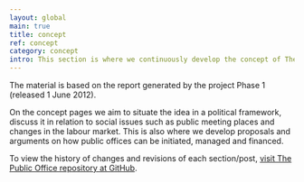 ```yaml
---
layout: global
main: true
title: concept
ref: concept
category: concept
intro: This section is where we continuously develop the concept of The Public Office
---
```


The material is based on the report generated by the project Phase 1 (released 1 June 2012).   

On the concept pages we aim to situate the idea in a political framework, discuss it in relation to social issues such as public meeting places and changes in the labour market. This is also where we develop proposals and arguments on how public offices can be initiated, managed and financed.   

To view the history of changes and revisions of each section/post, [visit The Public Office repository at GitHub](https://github.com/dilettant/thepublicoffice).